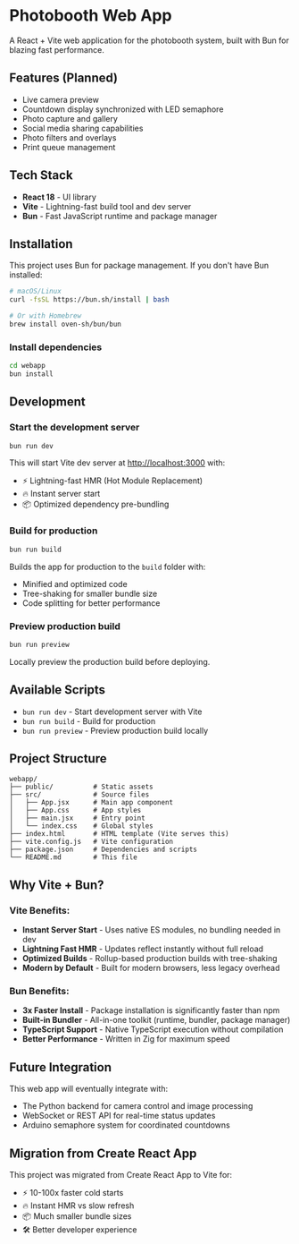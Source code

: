 # Photobooth Web App

A React + Vite web application for the photobooth system, built with Bun for blazing fast performance.

## Features (Planned)

- Live camera preview
- Countdown display synchronized with LED semaphore
- Photo capture and gallery
- Social media sharing capabilities
- Photo filters and overlays
- Print queue management

## Tech Stack

- **React 18** - UI library
- **Vite** - Lightning-fast build tool and dev server
- **Bun** - Fast JavaScript runtime and package manager

## Installation

This project uses Bun for package management. If you don't have Bun installed:

```bash
# macOS/Linux
curl -fsSL https://bun.sh/install | bash

# Or with Homebrew
brew install oven-sh/bun/bun
```

### Install dependencies

```bash
cd webapp
bun install
```

## Development

### Start the development server

```bash
bun run dev
```

This will start Vite dev server at [http://localhost:3000](http://localhost:3000) with:
- ⚡️ Lightning-fast HMR (Hot Module Replacement)
- 🔥 Instant server start
- 📦 Optimized dependency pre-bundling

### Build for production

```bash
bun run build
```

Builds the app for production to the `build` folder with:
- Minified and optimized code
- Tree-shaking for smaller bundle size
- Code splitting for better performance

### Preview production build

```bash
bun run preview
```

Locally preview the production build before deploying.

## Available Scripts

- `bun run dev` - Start development server with Vite
- `bun run build` - Build for production
- `bun run preview` - Preview production build locally

## Project Structure

```
webapp/
├── public/          # Static assets
├── src/             # Source files
│   ├── App.jsx      # Main app component
│   ├── App.css      # App styles
│   ├── main.jsx     # Entry point
│   └── index.css    # Global styles
├── index.html       # HTML template (Vite serves this)
├── vite.config.js   # Vite configuration
├── package.json     # Dependencies and scripts
└── README.md        # This file
```

## Why Vite + Bun?

### Vite Benefits:
- **Instant Server Start** - Uses native ES modules, no bundling needed in dev
- **Lightning Fast HMR** - Updates reflect instantly without full reload
- **Optimized Builds** - Rollup-based production builds with tree-shaking
- **Modern by Default** - Built for modern browsers, less legacy overhead

### Bun Benefits:
- **3x Faster Install** - Package installation is significantly faster than npm
- **Built-in Bundler** - All-in-one toolkit (runtime, bundler, package manager)
- **TypeScript Support** - Native TypeScript execution without compilation
- **Better Performance** - Written in Zig for maximum speed

## Future Integration

This web app will eventually integrate with:
- The Python backend for camera control and image processing
- WebSocket or REST API for real-time status updates
- Arduino semaphore system for coordinated countdowns

## Migration from Create React App

This project was migrated from Create React App to Vite for:
- ⚡️ 10-100x faster cold starts
- 🔥 Instant HMR vs slow refresh
- 📦 Much smaller bundle sizes
- 🛠️ Better developer experience

